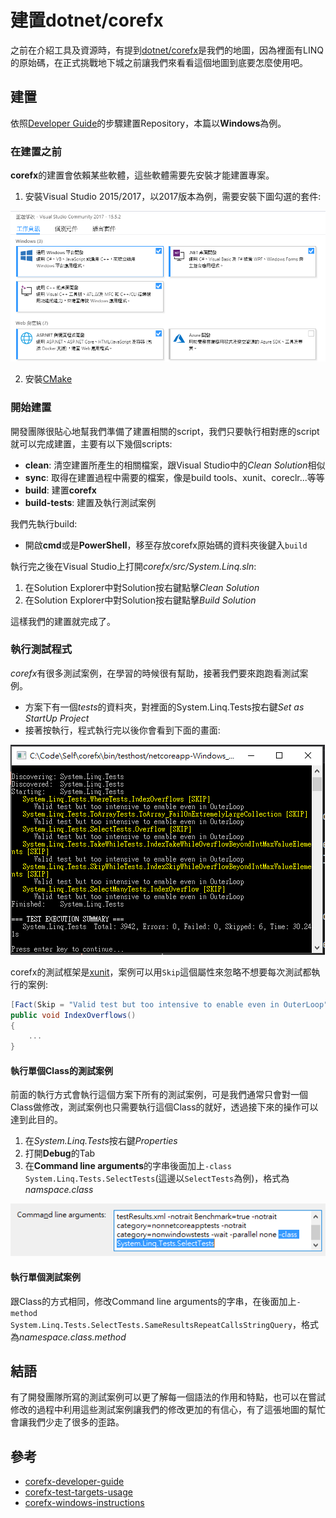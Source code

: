 # 建置dotnet/corefx
之前在介紹工具及資源時，有提到[dotnet/corefx](https://github.com/dotnet/corefx)是我們的地圖，因為裡面有LINQ的原始碼，在正式挑戰地下城之前讓我們來看看這個地圖到底要怎麼使用吧。

## 建置
依照[Developer Guide](https://github.com/dotnet/corefx/blob/master/Documentation/project-docs/developer-guide.md)的步驟建置Repository，本篇以**Windows**為例。

### 在建置之前
**corefx**的建置會依賴某些軟體，這些軟體需要先安裝才能建置專案。

1. 安裝Visual Studio 2015/2017，以2017版本為例，需要安裝下圖勾選的套件: 

![install](image/10_BuildCoreFX/install.PNG)

2. 安裝[CMake](https://cmake.org/download/)

### 開始建置
開發團隊很貼心地幫我們準備了建置相關的script，我們只要執行相對應的script就可以完成建置，主要有以下幾個scripts: 

* **clean**:  清空建置所產生的相關檔案，跟Visual Studio中的*Clean Solution*相似
* **sync**:  取得在建置過程中需要的檔案，像是build tools、xunit、coreclr...等等
* **build**: 建置**corefx**
* **build-tests**: 建置及執行測試案例

我們先執行build: 
* 開啟**cmd**或是**PowerShell**，移至存放corefx原始碼的資料夾後鍵入`build`

執行完之後在Visual Studio上打開*corefx/src/System.Linq.sln*: 
1. 在Solution Explorer中對Solution按右鍵點擊*Clean Solution*
1. 在Solution Explorer中對Solution按右鍵點擊*Build Solution*

這樣我們的建置就完成了。

### 執行測試程式
*corefx*有很多測試案例，在學習的時候很有幫助，接著我們要來跑跑看測試案例。

* 方案下有一個*tests*的資料夾，對裡面的System.Linq.Tests按右鍵*Set as StartUp Project*
* 接著按執行，程式執行完以後你會看到下面的畫面: 

![test all](image/10_BuildCoreFX/testAll.PNG)

corefx的測試框架是[xunit](http://xunit.github.io/)，案例可以用`Skip`這個屬性來忽略不想要每次測試都執行的案例:
```C#
[Fact(Skip = "Valid test but too intensive to enable even in OuterLoop")]
public void IndexOverflows()
{
	...
}
```

#### 執行單個Class的測試案例
前面的執行方式會執行這個方案下所有的測試案例，可是我們通常只會對一個Class做修改，測試案例也只需要執行這個Class的就好，透過接下來的操作可以達到此目的。

1. 在*System.Linq.Tests*按右鍵*Properties*
1. 打開**Debug**的Tab
1. 在**Command line arguments**的字串後面加上`-class System.Linq.Tests.SelectTests`(這邊以`SelectTests`為例)，格式為*namspace.class*

![class](image/10_BuildCoreFX/class.PNG)

#### 執行單個測試案例
跟Class的方式相同，修改Command line arguments的字串，在後面加上`-method System.Linq.Tests.SelectTests.SameResultsRepeatCallsStringQuery`，格式為*namespace.class.method*

## 結語
有了開發團隊所寫的測試案例可以更了解每一個語法的作用和特點，也可以在嘗試修改的過程中利用這些測試案例讓我們的修改更加的有信心，有了這張地圖的幫忙會讓我們少走了很多的歪路。

## 參考
* [corefx-developer-guide](https://github.com/dotnet/corefx/blob/master/Documentation/project-docs/developer-guide.md)
* [corefx-test-targets-usage](https://github.com/dotnet/buildtools/blob/master/Documentation/test-targets-usage.md)
* [corefx-windows-instructions](https://github.com/dotnet/corefx/blob/master/Documentation/building/windows-instructions.md)